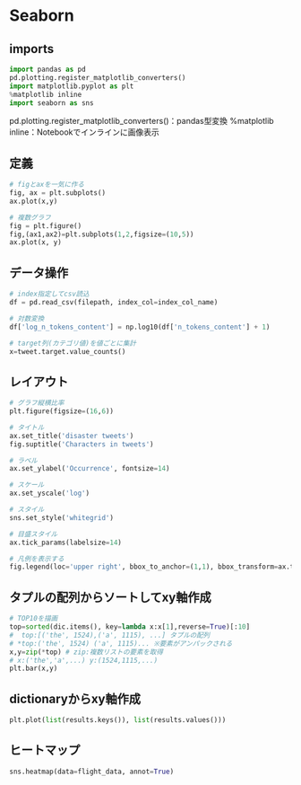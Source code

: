 # Seaborn

## imports
```py
import pandas as pd
pd.plotting.register_matplotlib_converters()
import matplotlib.pyplot as plt
%matplotlib inline
import seaborn as sns
```
pd.plotting.register_matplotlib_converters()：pandas型変換
%matplotlib inline：Notebookでインラインに画像表示

## 定義
```py
# figとaxを一気に作る
fig, ax = plt.subplots()
ax.plot(x,y)

# 複数グラフ
fig = plt.figure()
fig,(ax1,ax2)=plt.subplots(1,2,figsize=(10,5))
ax.plot(x, y)
```

## データ操作
```py
# index指定してcsv読込
df = pd.read_csv(filepath, index_col=index_col_name)

# 対数変換
df['log_n_tokens_content'] = np.log10(df['n_tokens_content'] + 1)

# target列(カテゴリ値)を値ごとに集計
x=tweet.target.value_counts()
```

## レイアウト
```py
# グラフ縦横比率
plt.figure(figsize=(16,6))

# タイトル
ax.set_title('disaster tweets')
fig.suptitle('Characters in tweets')

# ラベル
ax.set_ylabel('Occurrence', fontsize=14)

# スケール
ax.set_yscale('log')

# スタイル
sns.set_style('whitegrid')

# 目盛スタイル
ax.tick_params(labelsize=14)

# 凡例を表示する
fig.legend(loc='upper right', bbox_to_anchor=(1,1), bbox_transform=ax.transAxes, title='凡例タイトル')
```

## タプルの配列からソートしてxy軸作成
```py
# TOP10を描画
top=sorted(dic.items(), key=lambda x:x[1],reverse=True)[:10] 
#  top:[('the', 1524),('a', 1115), ...] タプルの配列
# *top:('the', 1524) ('a', 1115)... ※要素がアンパックされる
x,y=zip(*top) # zip:複数リストの要素を取得
# x:('the','a',...) y:(1524,1115,...)
plt.bar(x,y)
```

## dictionaryからxy軸作成
```py
plt.plot(list(results.keys()), list(results.values()))
```

## ヒートマップ
```py
sns.heatmap(data=flight_data, annot=True)
```